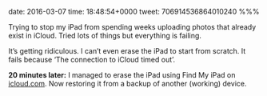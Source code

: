date: 2016-03-07
time: 18:48:54+0000
tweet: 706914536864010240
%%%

Trying to stop my iPad from spending weeks uploading photos that already exist in iCloud. Tried lots of things but everything is failing.

It’s getting ridiculous. I can’t even erase the iPad to start from scratch. It fails because ‘The connection to iCloud timed out’.

**20 minutes later:** I managed to erase the iPad using Find My iPad on [icloud.com](http://icloud.com). Now restoring it from a backup of another (working) device.
